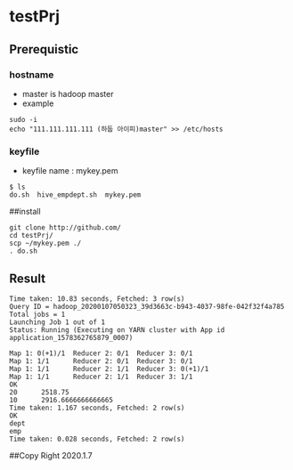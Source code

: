 # testPrj
## Prerequistic
### hostname 
* master is hadoop master
* example
```
sudo -i
echo "111.111.111.111 (하둡 아이피)master" >> /etc/hosts
```

### keyfile
* keyfile name : mykey.pem
```
$ ls
do.sh  hive_empdept.sh  mykey.pem
```

##install
```
git clone http://github.com/
cd testPrj/
scp ~/mykey.pem ./
. do.sh
```

## Result
```
Time taken: 10.83 seconds, Fetched: 3 row(s)
Query ID = hadoop_20200107050323_39d3663c-b943-4037-98fe-042f32f4a785
Total jobs = 1
Launching Job 1 out of 1
Status: Running (Executing on YARN cluster with App id application_1578362765879_0007)

Map 1: 0(+1)/1  Reducer 2: 0/1  Reducer 3: 0/1
Map 1: 1/1      Reducer 2: 0/1  Reducer 3: 0/1
Map 1: 1/1      Reducer 2: 1/1  Reducer 3: 0(+1)/1
Map 1: 1/1      Reducer 2: 1/1  Reducer 3: 1/1
OK
20      2518.75
10      2916.6666666666665
Time taken: 1.167 seconds, Fetched: 2 row(s)
OK
dept
emp
Time taken: 0.028 seconds, Fetched: 2 row(s)
```

##Copy Right
2020.1.7 
